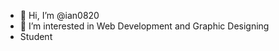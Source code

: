 - 👋 Hi, I’m @ian0820
- 👀 I’m interested in Web Development and Graphic Designing 
- Student

<!---
ian0820/ian0820 is a ✨ special ✨ repository because its `README.md` (this file) appears on your GitHub profile.
You can click the Preview link to take a look at your changes.
--->
